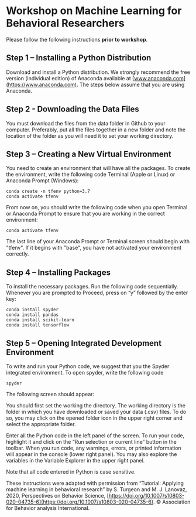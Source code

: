 # Workshop on Machine Learning for Behavioral Researchers
 
Please follow the following instructions **prior to workshop**.

## Step 1 – Installing a Python Distribution 

Download and install a Python distribution. We strongly recommend the free version (individual edition) of Anaconda available at [www.anaconda.com](https://www.anaconda.com). The steps below assume that you are using Anaconda. 

## Step 2 - Downloading the Data Files 

You must download the files from the data folder in Github to your computer. Preferably, put all the files together in a new folder and note the location of the folder as you will need it to set your working directory. 

## Step 3 – Creating a New Virtual Environment

You need to create an environment that will have all the packages. To create the environment, write the following code Terminal (Apple or Linux) or Anaconda Prompt (Windows): 

```
conda create -n tfenv python=3.7
conda activate tfenv
```
From now on, you should write the following code when you open Terminal or Anaconda Prompt to ensure that you are working in the correct environment: 
```
conda activate tfenv
```
The last line of your Anaconda Prompt or Terminal screen should begin with "tfenv". If it begins with "base", you have not activated your environment correctly.

## Step 4 – Installing Packages

To install the necessary packages. Run the following code sequentially. Whenever you are prompted to Proceed, press on “y” followed by the enter key: 
```
conda install spyder
conda install pandas
conda install scikit-learn
conda install tensorflow
```

## Step 5 – Opening Integrated Development Environment

To write and run your Python code, we suggest that you the Spyder integrated environment. To open spyder, write the following code

```
spyder
```
The following screen should appear: 



You should first set the working the directory. The working directory is the folder in which you have downloaded or saved your data (.csv) files. To do so, you may click on the opened folder icon in the upper right corner and select the appropriate folder.

Enter all the Python code in the left panel of the screen. To run your code, highlight it and click on the “Run selection or current line” button in the toolbar. When you run code, any warnings, errors, or printed information will appear in the console (lower right panel). You may also explore the variables in the Variable Explorer in the upper right panel. 

Note that all code entered in Python is case sensitive. 


These instructions were adapted with permission from “Tutorial: Applying machine learning in behavioral research” by S. Turgeon and M. J. Lanovaz, 2020, Perspectives on Behavior Science, [https://doi.org/10.1007/s10803-020-04735-6](https://doi.org/10.1007/s10803-020-04735-6). © Association for Behavior analysis International. 
 
